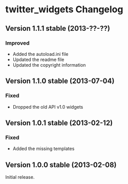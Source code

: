 twitter_widgets Changelog
=========================

Version 1.1.1 stable (2013-??-??)
---------------------------------

### Improved
- Added the autoload.ini file
- Updated the readme file
- Updated the copyright information


Version 1.1.0 stable (2013-07-04)
---------------------------------

### Fixed
- Dropped the old API v1.0 widgets


Version 1.0.1 stable (2013-02-12)
---------------------------------

### Fixed
- Added the missing templates


Version 1.0.0 stable (2013-02-08)
---------------------------------

Initial release.